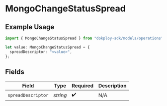 # MongoChangeStatusSpread

## Example Usage

```typescript
import { MongoChangeStatusSpread } from "dokploy-sdk/models/operations";

let value: MongoChangeStatusSpread = {
  spreadDescriptor: "<value>",
};
```

## Fields

| Field              | Type               | Required           | Description        |
| ------------------ | ------------------ | ------------------ | ------------------ |
| `spreadDescriptor` | *string*           | :heavy_check_mark: | N/A                |